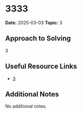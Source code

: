 
# 3333

**Date:** 2025-03-03
**Topic:** 3

## Approach to Solving

3

## Useful Resource Links

- [3](3)

## Additional Notes

No additional notes.
    